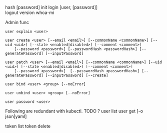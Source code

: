 
hash [password]
init <url>
login [user, [password]]   
logout
version
whoa-mi

Admin func

    user explain <user>

    user create <user> [--email <email>] [--commonName <commonName>] [--uid <uid>] [--state <enabled|disabled>] [--comment <comment>] 
        [--password <password>] [--passwordHash <passwordHash>] [--generatePassword] [--inputPassword]

    user patch <user> [--email <email>] [--commonName <commonName>] [--uid <uid>] [--state <enabled|disabled>] [--comment <comment>] 
        [--password <password>]  [--passwordHash <passwordHash>] [--generatePassword] [--inputPassword] [--create]

    user bind <user> <group> [--noError]
    
    user unbind <user> <group> [--noError]
    
    user password <user>

Following are redundant with kubectl. TODO ?
user list 
user get <user> [-o json|yaml]

token list
token delete <token>